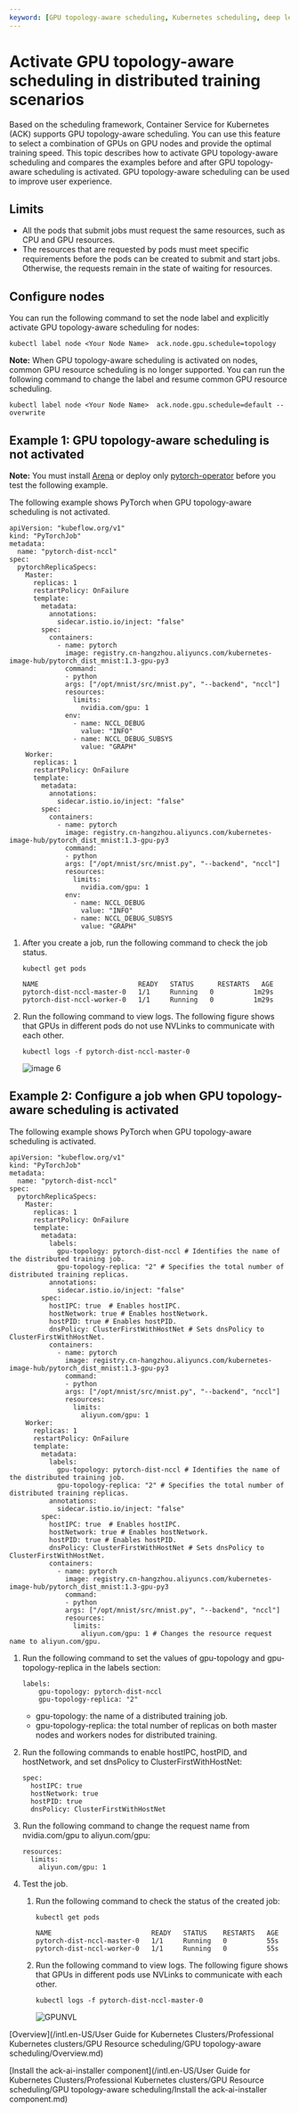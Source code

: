 ```yaml
---
keyword: [GPU topology-aware scheduling, Kubernetes scheduling, deep learning]
---
```


# Activate GPU topology-aware scheduling in distributed training scenarios

Based on the scheduling framework, Container Service for Kubernetes \(ACK\) supports GPU topology-aware scheduling. You can use this feature to select a combination of GPUs on GPU nodes and provide the optimal training speed. This topic describes how to activate GPU topology-aware scheduling and compares the examples before and after GPU topology-aware scheduling is activated. GPU topology-aware scheduling can be used to improve user experience.

## Limits

-   All the pods that submit jobs must request the same resources, such as CPU and GPU resources.
-   The resources that are requested by pods must meet specific requirements before the pods can be created to submit and start jobs. Otherwise, the requests remain in the state of waiting for resources.

## Configure nodes

You can run the following command to set the node label and explicitly activate GPU topology-aware scheduling for nodes:

```
kubectl label node <Your Node Name>  ack.node.gpu.schedule=topology
```

**Note:** When GPU topology-aware scheduling is activated on nodes, common GPU resource scheduling is no longer supported. You can run the following command to change the label and resume common GPU resource scheduling.

```
kubectl label node <Your Node Name>  ack.node.gpu.schedule=default --overwrite
```

## Example 1: GPU topology-aware scheduling is not activated

**Note:** You must install [Arena](https://github.com/kubeflow/arena) or deploy only [pytorch-operator](https://github.com/kubeflow/pytorch-operator) before you test the following example.

The following example shows PyTorch when GPU topology-aware scheduling is not activated.

```
apiVersion: "kubeflow.org/v1"
kind: "PyTorchJob"
metadata:
  name: "pytorch-dist-nccl"
spec:
  pytorchReplicaSpecs:
    Master:
      replicas: 1
      restartPolicy: OnFailure
      template:
        metadata:
          annotations:
            sidecar.istio.io/inject: "false"
        spec:
          containers:
            - name: pytorch
              image: registry.cn-hangzhou.aliyuncs.com/kubernetes-image-hub/pytorch_dist_mnist:1.3-gpu-py3
              command:
              - python
              args: ["/opt/mnist/src/mnist.py", "--backend", "nccl"]
              resources: 
                limits:
                  nvidia.com/gpu: 1
              env:
                - name: NCCL_DEBUG
                  value: "INFO"
                - name: NCCL_DEBUG_SUBSYS
                  value: "GRAPH"
    Worker:
      replicas: 1
      restartPolicy: OnFailure
      template:
        metadata:
          annotations:
            sidecar.istio.io/inject: "false"
        spec:
          containers:
            - name: pytorch
              image: registry.cn-hangzhou.aliyuncs.com/kubernetes-image-hub/pytorch_dist_mnist:1.3-gpu-py3
              command:
              - python
              args: ["/opt/mnist/src/mnist.py", "--backend", "nccl"]
              resources: 
                limits:
                  nvidia.com/gpu: 1
              env:
                - name: NCCL_DEBUG
                  value: "INFO"
                - name: NCCL_DEBUG_SUBSYS
                  value: "GRAPH"
```

1.  After you create a job, run the following command to check the job status.

    ```
    kubectl get pods
    ```

    ```
    NAME                         READY   STATUS      RESTARTS   AGE
    pytorch-dist-nccl-master-0   1/1     Running   0          1m29s
    pytorch-dist-nccl-worker-0   1/1     Running   0          1m29s
    ```

2.  Run the following command to view logs. The following figure shows that GPUs in different pods do not use NVLinks to communicate with each other.

    ```
    kubectl logs -f pytorch-dist-nccl-master-0
    ```

    ![image 6](https://static-aliyun-doc.oss-accelerate.aliyuncs.com/assets/img/en-US/5727528061/p183761.png)


## Example 2: Configure a job when GPU topology-aware scheduling is activated

The following example shows PyTorch when GPU topology-aware scheduling is activated.

```
apiVersion: "kubeflow.org/v1"
kind: "PyTorchJob"
metadata:
  name: "pytorch-dist-nccl"
spec:
  pytorchReplicaSpecs:
    Master:
      replicas: 1
      restartPolicy: OnFailure
      template:
        metadata:
          labels:
            gpu-topology: pytorch-dist-nccl # Identifies the name of the distributed training job.
            gpu-topology-replica: "2" # Specifies the total number of distributed training replicas.
          annotations:
            sidecar.istio.io/inject: "false"
        spec:
          hostIPC: true  # Enables hostIPC.
          hostNetwork: true # Enables hostNetwork.
          hostPID: true # Enables hostPID.
          dnsPolicy: ClusterFirstWithHostNet # Sets dnsPolicy to ClusterFirstWithHostNet.
          containers:
            - name: pytorch
              image: registry.cn-hangzhou.aliyuncs.com/kubernetes-image-hub/pytorch_dist_mnist:1.3-gpu-py3
              command:
              - python
              args: ["/opt/mnist/src/mnist.py", "--backend", "nccl"]
              resources: 
                limits:
                  aliyun.com/gpu: 1
    Worker:
      replicas: 1
      restartPolicy: OnFailure
      template:
        metadata:
          labels:
            gpu-topology: pytorch-dist-nccl # Identifies the name of the distributed training job.
            gpu-topology-replica: "2" # Specifies the total number of distributed training replicas.
          annotations:
            sidecar.istio.io/inject: "false"
        spec:
          hostIPC: true  # Enables hostIPC.
          hostNetwork: true # Enables hostNetwork.
          hostPID: true # Enables hostPID.
          dnsPolicy: ClusterFirstWithHostNet # Sets dnsPolicy to ClusterFirstWithHostNet.
          containers:
            - name: pytorch
              image: registry.cn-hangzhou.aliyuncs.com/kubernetes-image-hub/pytorch_dist_mnist:1.3-gpu-py3
              command:
              - python
              args: ["/opt/mnist/src/mnist.py", "--backend", "nccl"]
              resources: 
                limits:
                  aliyun.com/gpu: 1 # Changes the resource request name to aliyun.com/gpu.
```

1.  Run the following command to set the values of gpu-topology and gpu-topology-replica in the labels section:

    ```
    labels:
        gpu-topology: pytorch-dist-nccl
        gpu-topology-replica: "2"
    ```

    -   gpu-topology: the name of a distributed training job.
    -   gpu-topology-replica: the total number of replicas on both master nodes and workers nodes for distributed training.
2.  Run the following commands to enable hostIPC, hostPID, and hostNetwork, and set dnsPolicy to ClusterFirstWithHostNet:

    ```
    spec:
      hostIPC: true 
      hostNetwork: true
      hostPID: true
      dnsPolicy: ClusterFirstWithHostNet
    ```

3.  Run the following command to change the request name from nvidia.com/gpu to aliyun.com/gpu:

    ```
    resources: 
      limits:
        aliyun.com/gpu: 1
    ```

4.  Test the job.

    1.  Run the following command to check the status of the created job:

        ```
        kubectl get pods
        ```

        ```
        NAME                         READY   STATUS    RESTARTS   AGE
        pytorch-dist-nccl-master-0   1/1     Running   0          55s
        pytorch-dist-nccl-worker-0   1/1     Running   0          55s
        ```

    2.  Run the following command to view logs. The following figure shows that GPUs in different pods use NVLinks to communicate with each other.

        ```
        kubectl logs -f pytorch-dist-nccl-master-0
        ```

        ![GPUNVL](https://static-aliyun-doc.oss-accelerate.aliyuncs.com/assets/img/en-US/5727528061/p184817.png)


[Overview](/intl.en-US/User Guide for Kubernetes Clusters/Professional Kubernetes clusters/GPU Resource scheduling/GPU topology-aware scheduling/Overview.md)

[Install the ack-ai-installer component](/intl.en-US/User Guide for Kubernetes Clusters/Professional Kubernetes clusters/GPU Resource scheduling/GPU topology-aware scheduling/Install the ack-ai-installer component.md)

